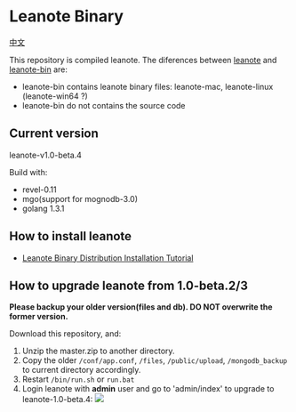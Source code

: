 # Leanote Binary 

[中文](README-zh.md)

This repository is compiled leanote. The diferences between [leanote](https://github.com/leanote/leanote)  and [leanote-bin](https://github.com/leanote/leanote-bin) are:
* leanote-bin contains leanote binary files: leanote-mac, leanote-linux (leanote-win64 ?)
* leanote-bin do not contains the source code

## Current version

leanote-v1.0-beta.4

Build with:

* revel-0.11
* mgo(support for mognodb-3.0)
* golang 1.3.1

## How to install leanote
* [Leanote Binary Distribution Installation Tutorial](https://github.com/leanote/leanote/wiki/leanote-binary-distribution-installation-tutorial)

## How to upgrade leanote from 1.0-beta.2/3

**Please backup your older version(files and db). DO NOT overwrite the former version.**

Download this repository, and:

1. Unzip the master.zip to another directory.
2. Copy the older `/conf/app.conf`, `/files`, `/public/upload`, `/mongodb_backup` to current directory accordingly.
3. Restart `/bin/run.sh` or `run.bat`
4. Login leanote with **admin** user and go to 'admin/index' to upgrade to leanote-1.0-beta.4:
![](http://leanote.com/file/outputImage?fileId=551aeb9238f41114e8001683)
